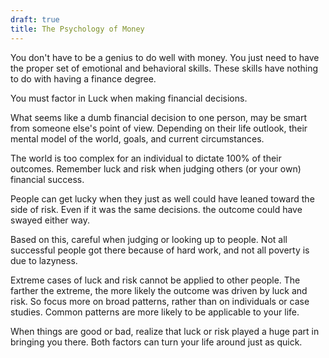 ```yaml
---
draft: true
title: The Psychology of Money
---
```

You don't have to be a genius to do well with money. You just need to have the proper set of emotional and behavioral skills. These skills have nothing to do with having a finance degree. 

You must factor in Luck when making financial decisions. 

What seems like a dumb financial decision to one person, may be smart from someone else's point of view. Depending on their life outlook, their mental model of the world, goals, and current circumstances.  

The world is too complex for an individual to dictate 100% of their outcomes. Remember luck and risk when judging others (or your own) financial success. 

People can get lucky when they just as well could have leaned toward the side of risk. Even if it was the same decisions. the outcome could have swayed either way. 

Based on this, careful when judging or looking up to people. Not all successful people got there because of hard work, and not all poverty is due to lazyness. 

Extreme cases of luck and risk cannot be applied to other people. The farther the extreme, the more likely the outcome was driven by luck and risk. So focus more on broad patterns, rather than on individuals or case studies. Common patterns are more likely to be applicable to your life. 

When things are good or bad, realize that luck or risk played a huge part in bringing you there. Both factors can turn your life around just as quick. 